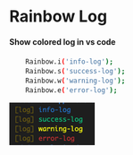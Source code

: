 # Rainbow Log

#### Show colored log in vs code

```sh
    Rainbow.i('info-log');
    Rainbow.s('success-log');
    Rainbow.w('warning-log');
    Rainbow.e('error-log');
```

![img](https://github.com/gokuldasvr/rainbow_console/blob/main/screenshot/screenshot.png?raw=true)
